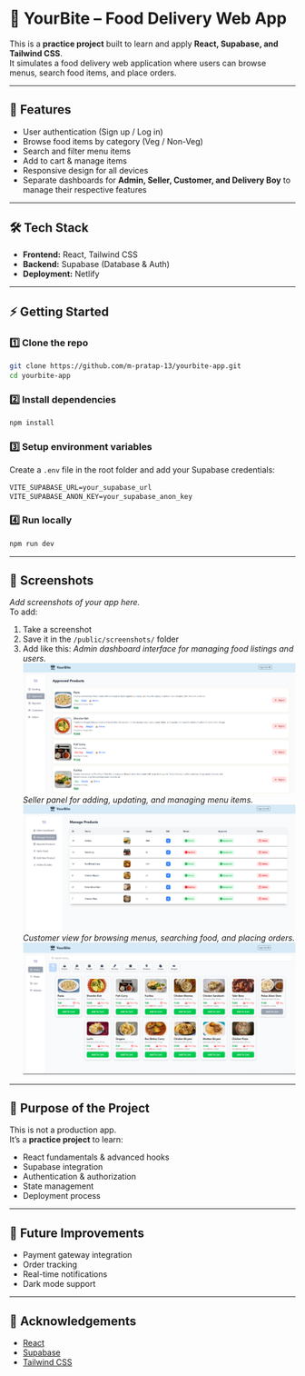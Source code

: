 # 🍴 YourBite – Food Delivery Web App

This is a **practice project** built to learn and apply **React, Supabase, and Tailwind CSS**.  
It simulates a food delivery web application where users can browse menus, search food items, and place orders.

---

## 🚀 Features

- User authentication (Sign up / Log in)
- Browse food items by category (Veg / Non-Veg)
- Search and filter menu items
- Add to cart & manage items
- Responsive design for all devices
- Separate dashboards for **Admin, Seller, Customer, and Delivery Boy** to manage their respective features

---

## 🛠️ Tech Stack

- **Frontend:** React, Tailwind CSS
- **Backend:** Supabase (Database & Auth)
- **Deployment:** Netlify

---

## ⚡ Getting Started

### 1️⃣ Clone the repo

```bash
git clone https://github.com/m-pratap-13/yourbite-app.git
cd yourbite-app
```

### 2️⃣ Install dependencies

```bash
npm install
```

### 3️⃣ Setup environment variables

Create a `.env` file in the root folder and add your Supabase credentials:

```env
VITE_SUPABASE_URL=your_supabase_url
VITE_SUPABASE_ANON_KEY=your_supabase_anon_key
```

### 4️⃣ Run locally

```bash
npm run dev
```

---

## 📸 Screenshots

_Add screenshots of your app here._  
To add:

1. Take a screenshot
2. Save it in the `/public/screenshots/` folder
3. Add like this:
   _Admin dashboard interface for managing food listings and users._
   ![Admin POV](public/screenshots/admin-pov.png)
   _Seller panel for adding, updating, and managing menu items._
   ![Seller POV](public/screenshots/seller-pov.png)
   _Customer view for browsing menus, searching food, and placing orders._
   ![Customer POV](public/screenshots/customer-pov.png)

---

## 🎯 Purpose of the Project

This is not a production app.  
It’s a **practice project** to learn:

- React fundamentals & advanced hooks
- Supabase integration
- Authentication & authorization
- State management
- Deployment process

---

## 📌 Future Improvements

- Payment gateway integration
- Order tracking
- Real-time notifications
- Dark mode support

---

## 🙌 Acknowledgements

- [React](https://react.dev/)
- [Supabase](https://supabase.com/)
- [Tailwind CSS](https://tailwindcss.com/)
